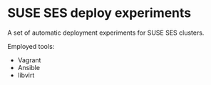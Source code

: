 # SUSE SES deploy experiments

A set of automatic deployment experiments for SUSE SES clusters.

Employed tools:

- Vagrant
- Ansible
- libvirt